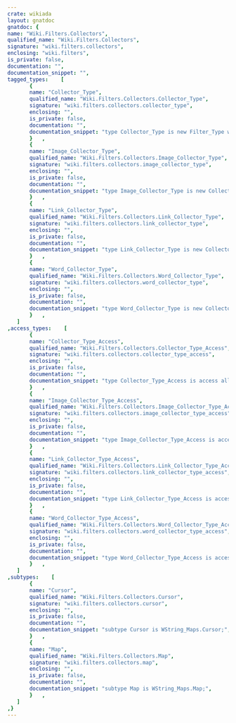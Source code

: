 ```yaml
---
crate: wikiada
layout: gnatdoc
gnatdoc: {
name: "Wiki.Filters.Collectors",
qualified_name: "Wiki.Filters.Collectors",
signature: "wiki.filters.collectors",
enclosing: "wiki.filters",
is_private: false,
documentation: "",
documentation_snippet: "",
tagged_types:    [
       {
       name: "Collector_Type",
       qualified_name: "Wiki.Filters.Collectors.Collector_Type",
       signature: "wiki.filters.collectors.collector_type",
       enclosing: "",
       is_private: false,
       documentation: "",
       documentation_snippet: "type Collector_Type is new Filter_Type with private;",
       }   ,
       {
       name: "Image_Collector_Type",
       qualified_name: "Wiki.Filters.Collectors.Image_Collector_Type",
       signature: "wiki.filters.collectors.image_collector_type",
       enclosing: "",
       is_private: false,
       documentation: "",
       documentation_snippet: "type Image_Collector_Type is new Collector_Type with private;",
       }   ,
       {
       name: "Link_Collector_Type",
       qualified_name: "Wiki.Filters.Collectors.Link_Collector_Type",
       signature: "wiki.filters.collectors.link_collector_type",
       enclosing: "",
       is_private: false,
       documentation: "",
       documentation_snippet: "type Link_Collector_Type is new Collector_Type with private;",
       }   ,
       {
       name: "Word_Collector_Type",
       qualified_name: "Wiki.Filters.Collectors.Word_Collector_Type",
       signature: "wiki.filters.collectors.word_collector_type",
       enclosing: "",
       is_private: false,
       documentation: "",
       documentation_snippet: "type Word_Collector_Type is new Collector_Type with private;",
       }   ,
   ]
,access_types:    [
       {
       name: "Collector_Type_Access",
       qualified_name: "Wiki.Filters.Collectors.Collector_Type_Access",
       signature: "wiki.filters.collectors.collector_type_access",
       enclosing: "",
       is_private: false,
       documentation: "",
       documentation_snippet: "type Collector_Type_Access is access all Collector_Type'Class;",
       }   ,
       {
       name: "Image_Collector_Type_Access",
       qualified_name: "Wiki.Filters.Collectors.Image_Collector_Type_Access",
       signature: "wiki.filters.collectors.image_collector_type_access",
       enclosing: "",
       is_private: false,
       documentation: "",
       documentation_snippet: "type Image_Collector_Type_Access is access all Image_Collector_Type'Class;",
       }   ,
       {
       name: "Link_Collector_Type_Access",
       qualified_name: "Wiki.Filters.Collectors.Link_Collector_Type_Access",
       signature: "wiki.filters.collectors.link_collector_type_access",
       enclosing: "",
       is_private: false,
       documentation: "",
       documentation_snippet: "type Link_Collector_Type_Access is access all Link_Collector_Type'Class;",
       }   ,
       {
       name: "Word_Collector_Type_Access",
       qualified_name: "Wiki.Filters.Collectors.Word_Collector_Type_Access",
       signature: "wiki.filters.collectors.word_collector_type_access",
       enclosing: "",
       is_private: false,
       documentation: "",
       documentation_snippet: "type Word_Collector_Type_Access is access all Word_Collector_Type'Class;",
       }   ,
   ]
,subtypes:    [
       {
       name: "Cursor",
       qualified_name: "Wiki.Filters.Collectors.Cursor",
       signature: "wiki.filters.collectors.cursor",
       enclosing: "",
       is_private: false,
       documentation: "",
       documentation_snippet: "subtype Cursor is WString_Maps.Cursor;",
       }   ,
       {
       name: "Map",
       qualified_name: "Wiki.Filters.Collectors.Map",
       signature: "wiki.filters.collectors.map",
       enclosing: "",
       is_private: false,
       documentation: "",
       documentation_snippet: "subtype Map is WString_Maps.Map;",
       }   ,
   ]
,}
---
```

